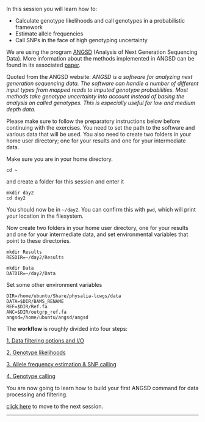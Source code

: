 
In this session you will learn how to:
* Calculate genotype likelihoods and call genotypes in a probabilistic framework
* Estimate allele frequencies
* Call SNPs in the face of high genotyping uncertainty

We are using the program [ANGSD](http://popgen.dk/angsd/index.php/ANGSD) (Analysis of Next Generation Sequencing Data).
More information about the methods implemented in ANGSD can be found in its associated [paper](http://www.ncbi.nlm.nih.gov/pubmed/25420514).

Quoted from the ANGSD website: *ANGSD is a software for analyzing next generation sequencing data. The software can handle a number of different input 
types from mapped reads to imputed genotype probabilities. Most methods take genotype uncertainty into account instead of basing the analysis on called genotypes. 
This is especially useful for low and medium depth data.*

Please make sure to follow the preparatory instructions below before continuing with the exercises. 
You need to set the path to the software and various data that will be used.
You also need to create two folders in your home user directory; one for your results and one for your intermediate data.

Make sure you are in your home directory.
```
cd ~
```
and create a folder for this session and enter it
```
mkdir day2
cd day2
```
You should now be in `~/day2`. You can confirm this with `pwd`, which will print your location in the filesystem.

Now create two folders in your home user directory, one for your results and one for your intermediate data, and set 
environmental variables that point to these directories.
```
mkdir Results
RESDIR=~/day2/Results

mkdir Data
DATDIR=~/day2/Data
```
Set some other environment variables
```
DIR=/home/ubuntu/Share/physalia-lcwgs/data
DATA=$DIR/BAMS_RENAME
REF=$DIR/Ref.fa
ANC=$DIR/outgrp_ref.fa
angsd=/home/ubuntu/angsd/angsd
```

The **workflow** is roughly divided into four steps:

[1. Data filtering options and I/O](https://github.com/nt246/physalia-lcwgs/blob/main/day_2/markdowns/01_filtering.md)

[2. Genotype likelihoods](https://github.com/nt246/physalia-lcwgs/blob/main/day_2/markdowns/02_likelihoods.md)

[3. Allele frequency estimation & SNP calling](https://github.com/nt246/physalia-lcwgs/blob/main/day_2/markdowns/03_allele_frequencies.md)

[4. Genotype calling](https://github.com/nt246/physalia-lcwgs/blob/main/day_2/markdowns/04_genotype.md)

You are now going to learn how to build your first ANGSD command for data processing and filtering.

[click here](https://github.com/nt246/physalia-lcwgs/blob/main/day_2/markdowns/01_filtering.md) to move to the next session.

-----------------------------------------------


